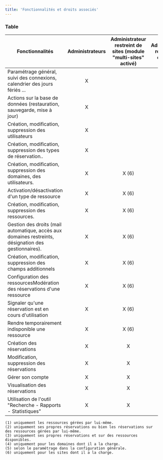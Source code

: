 ```yaml
---
title: 'Fonctionnalités et droits associés'
---
```


### Table
|Fonctionnalités|Administrateurs|Administrateur restreint de sites (module "multi-sites" activé)|Administrateur restreint de domaines|Gestionnaires de ressources|Gestionnaires d'utilisateurs|Usagers|Visiteurs|
|--- |:---: |:---: |:---: |:---: |:---: |:---: |:---: |
|Paramétrage général, suivi des connexions, calendrier des jours fériés ...|X| | | | | | |
|Actions sur la base de données (restauration, sauvegarde, mise à jour)|X| | | | | | |
|Création, modification, suppression des utilisateurs|X| | | |X| | |
|Création, modification, suppression des types de réservation..|X| | | | | | |
|Création, modification, suppression des domaines, des utilisateurs.|X|X (6)| | | | | |
|Activation/désactivation d'un type de ressource|X|X (6)|X (4)| | | | |
|Création, modification, suppression des ressources.|X|X (6)|X (4)| | | | |
|Gestion des droits (mail automatique, accès aux domaines restreints, désignation des gestionnaires).|X|X (6)|X (4)| | | | |
|Création, modification, suppression des champs additionnels|X|X (6)|X (4)| | | | |
|Configuration des ressourcesModération des réservations d'une ressource|X|X (6)|X (4)|X (1)| | | |
|Signaler qu'une réservation est en cours d'utilisation|X|X (6)|X (4)|X (1)| | | |
|Rendre temporairement indisponible une ressource|X|X (6)|X (4)|X (1)| | | |
|Création des réservations|X|X|X|X|X|X| |
|Modification, suppression des réservations|X|X|X (4)|X (2)|X (3)|X (3)| |
|Gérer son compte|X|X|X|X|X|X| |
|Visualisation des réservations|X|X|X|X|X|X|X|
|Utilisation de l'outil  "Recherche - Rapports - Statistiques"|X|X|X (5)|X (5)|X (5)|X (5)|X (5)|

    (1) uniquement les ressources gérées par lui-même.
    (2) uniquement ses propres réservations ou bien les réservations sur des ressources gérées par lui-même.
    (3) uniquement ses propres réservations et sur des ressources disponibles.
    (4) uniquement pour les domaines dont il a la charge.
    (5) selon le paramétrage dans la configuration générale.
    (6) uniquement pour les sites dont il a la charge.

